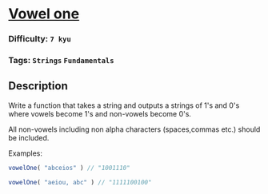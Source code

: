 # [Vowel one](https://www.codewars.com/kata/580751a40b5a777a200000a1)

### Difficulty: `7 kyu`

### Tags: `Strings` `Fundamentals`

## Description

Write a function that takes a string and outputs a strings of 1's and 0's where vowels become 1's and non-vowels become 0's.

All non-vowels including non alpha characters (spaces,commas etc.) should be included.

Examples:

```js
vowelOne( "abceios" ) // "1001110"

vowelOne( "aeiou, abc" ) // "1111100100"
```